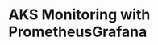 # AKS Monitoring with PrometheusGrafana                                                                                                                                                                                                                                                                                                                                                                                                                                                                                                                                                                                          
